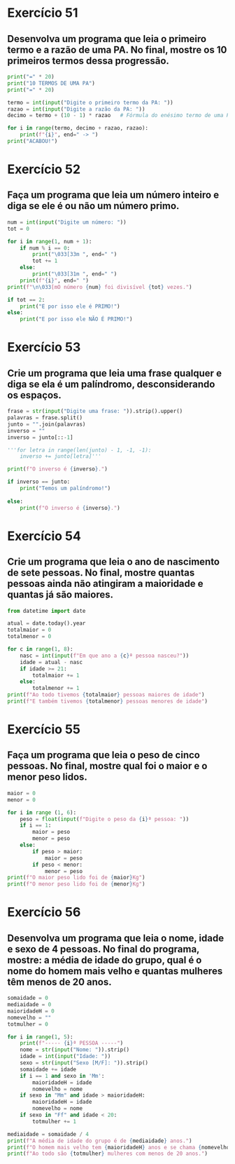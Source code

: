 # Exercício 51
## Desenvolva um programa que leia o primeiro termo e a razão de uma PA. No final, mostre os 10 primeiros termos dessa progressão.

```py
print("=" * 20)
print("10 TERMOS DE UMA PA")
print("=" * 20)

termo = int(input("Digite o primeiro termo da PA: ")) 
razao = int(input("Digite a razão da PA: "))
decimo = termo + (10 - 1) * razao	# Fórmula do enésimo termo de uma PA

for i in range(termo, decimo + razao, razao):
    print(f"{i}", end=" -> ")
print("ACABOU!")
```

# Exercício 52
## Faça um programa que leia um número inteiro e diga se ele é ou não um número primo.

```py
num = int(input("Digite um número: "))
tot = 0

for i in range(1, num + 1):
    if num % i == 0:
        print("\033[33m ", end=" ")
        tot += 1
    else:
        print("\033[31m ", end=" ")
    print(f"{i}", end=" ")
print(f"\n\033[mO número {num} foi divisível {tot} vezes.")

if tot == 2:
    print("E por isso ele é PRIMO!")
else:
    print("E por isso ele NÃO É PRIMO!")
```

# Exercício 53
## Crie um programa que leia uma frase qualquer e diga se ela é um palíndromo, desconsiderando os espaços.

```py
frase = str(input("Digite uma frase: ")).strip().upper()
palavras = frase.split()
junto = "".join(palavras)
inverso = ""
inverso = junto[::-1]

'''for letra in range(len(junto) - 1, -1, -1):
    inverso += junto[letra]'''

print(f"O inverso é {inverso}.")

if inverso == junto:
    print("Temos um palíndromo!")
    
else:
    print(f"O inverso é {inverso}.")
```

# Exercício 54
## Crie um programa que leia o ano de nascimento de sete pessoas. No final, mostre quantas pessoas ainda não atingiram a maioridade e quantas já são maiores.

```py
from datetime import date

atual = date.today().year
totalmaior = 0
totalmenor = 0

for c in range(1, 8):
    nasc = int(input(f"Em que ano a {c}ª pessoa nasceu?"))
    idade = atual - nasc
    if idade >= 21:
        totalmaior += 1
    else:
        totalmenor += 1
print(f"Ao todo tivemos {totalmaior} pessoas maiores de idade")
print(f"E também tivemos {totalmenor} pessoas menores de idade")
```

# Exercício 55
## Faça um programa que leia o peso de cinco pessoas. No final, mostre qual foi o maior e o menor peso lidos.

```py
maior = 0
menor = 0

for i in range (1, 6):
    peso = float(input(f"Digite o peso da {i}ª pessoa: "))
    if i == 1:
        maior = peso
        menor = peso
    else:
        if peso > maior:
            maior = peso
        if peso < menor:
            menor = peso
print(f"O maior peso lido foi de {maior}Kg")
print(f"O menor peso lido foi de {menor}Kg")
```

# Exercício 56
## Desenvolva um programa que leia o nome, idade e sexo de 4 pessoas. No final do programa, mostre: a média de idade do grupo, qual é o nome do homem mais velho e quantas mulheres têm menos de 20 anos.

```py
somaidade = 0
mediaidade = 0
maioridadeH = 0
nomevelho = ""
totmulher = 0

for i in range(1, 5):
    print(f"----- {i}ª PESSOA -----")
    nome = str(input("Nome: ")).strip()
    idade = int(input("Idade: "))
    sexo = str(input("Sexo [M/F]: ")).strip()
    somaidade += idade
    if i == 1 and sexo in 'Mm':
        maioridadeH = idade
        nomevelho = nome
    if sexo in "Mm" and idade > maioridadeH:
        maioridadeH = idade
        nomevelho = nome
    if sexo in "Ff" and idade < 20:
        totmulher += 1

mediaidade = somaidade / 4
print(f"A média de idade do grupo é de {mediaidade} anos.")
print(f"O homem mais velho tem {maioridadeH} anos e se chama {nomevelho}.")
print(f"Ao todo são {totmulher} mulheres com menos de 20 anos.")
```